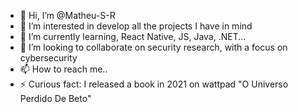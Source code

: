 - 👋 Hi, I’m @Matheu-S-R
- 👀 I’m interested in develop all the projects I have in mind
- 🌱 I’m currently learning, React Native, JS, Java, .NET...
- 💞️ I’m looking to collaborate on security research, with a focus on cybersecurity
- 📫 How to reach me..
- ⚡ Curious fact: I released a book in 2021 on wattpad "O Universo Perdido De Beto"

<!---
Matheu-S-R/Matheu-S-R is a ✨ special ✨ repository because its `README.md` (this file) appears on your GitHub profile.
You can click the Preview link to take a look at your changes.
--->
